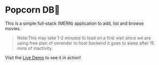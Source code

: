 # Popcorn DB🍿

This is a simple full-stack (MERN) application to add, list and browse movies.

>Note:This may take 1-2 minutes to load on a first visit since we are using free plan of onrender to host backend it goes to sleep after 15 mins of inactivity.

Visit the [Live Demo](https://popcorn-db-frontend.netlify.app/) to see it in action!